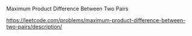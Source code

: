 Maximum Product Difference Between Two Pairs

https://leetcode.com/problems/maximum-product-difference-between-two-pairs/description/

